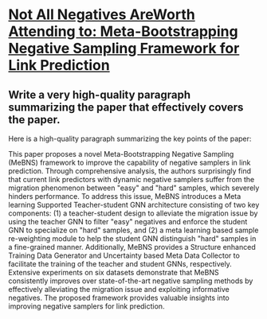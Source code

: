 # [Not All Negatives AreWorth Attending to: Meta-Bootstrapping Negative   Sampling Framework for Link Prediction](https://arxiv.org/abs/2312.04815)

## Write a very high-quality paragraph summarizing the paper that effectively covers the paper.

 Here is a high-quality paragraph summarizing the key points of the paper:

This paper proposes a novel Meta-Bootstrapping Negative Sampling (MeBNS) framework to improve the capability of negative samplers in link prediction. Through comprehensive analysis, the authors surprisingly find that current link predictors with dynamic negative samplers suffer from the migration phenomenon between "easy" and "hard" samples, which severely hinders performance. To address this issue, MeBNS introduces a Meta learning Supported Teacher-student GNN architecture consisting of two key components: (1) a teacher-student design to alleviate the migration issue by using the teacher GNN to filter "easy" negatives and enforce the student GNN to specialize on "hard" samples, and (2) a meta learning based sample re-weighting module to help the student GNN distinguish "hard" samples in a fine-grained manner. Additionally, MeBNS provides a Structure enhanced Training Data Generator and Uncertainty based Meta Data Collector to facilitate the training of the teacher and student GNNs, respectively. Extensive experiments on six datasets demonstrate that MeBNS consistently improves over state-of-the-art negative sampling methods by effectively alleviating the migration issue and exploiting informative negatives. The proposed framework provides valuable insights into improving negative samplers for link prediction.
